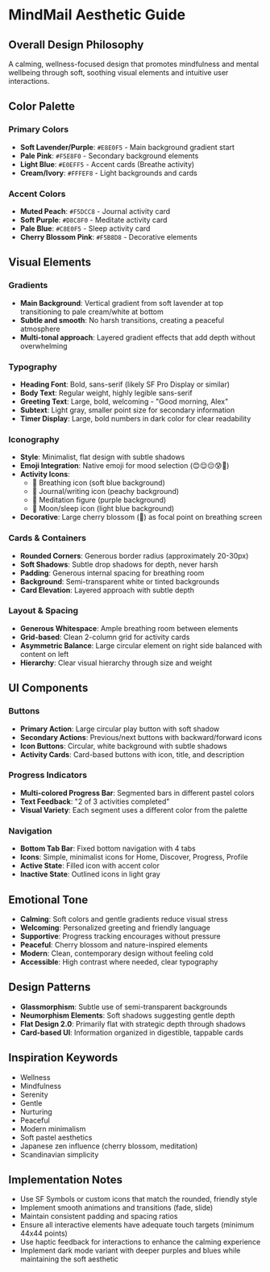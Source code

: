 # MindMail Aesthetic Guide

## Overall Design Philosophy
A calming, wellness-focused design that promotes mindfulness and mental wellbeing through soft, soothing visual elements and intuitive user interactions.

## Color Palette

### Primary Colors
- **Soft Lavender/Purple**: `#E8E0F5` - Main background gradient start
- **Pale Pink**: `#F5E8F0` - Secondary background elements
- **Light Blue**: `#E0EFF5` - Accent cards (Breathe activity)
- **Cream/Ivory**: `#FFFEF8` - Light backgrounds and cards

### Accent Colors
- **Muted Peach**: `#F5DCC8` - Journal activity card
- **Soft Purple**: `#D8C8F0` - Meditate activity card
- **Pale Blue**: `#C8E0F5` - Sleep activity card
- **Cherry Blossom Pink**: `#F5B8D8` - Decorative elements

## Visual Elements

### Gradients
- **Main Background**: Vertical gradient from soft lavender at top transitioning to pale cream/white at bottom
- **Subtle and smooth**: No harsh transitions, creating a peaceful atmosphere
- **Multi-tonal approach**: Layered gradient effects that add depth without overwhelming

### Typography
- **Heading Font**: Bold, sans-serif (likely SF Pro Display or similar)
- **Body Text**: Regular weight, highly legible sans-serif
- **Greeting Text**: Large, bold, welcoming - "Good morning, Alex"
- **Subtext**: Light gray, smaller point size for secondary information
- **Timer Display**: Large, bold numbers in dark color for clear readability

### Iconography
- **Style**: Minimalist, flat design with subtle shadows
- **Emoji Integration**: Native emoji for mood selection (😊😌😔😰🤒)
- **Activity Icons**: 
  - 💨 Breathing icon (soft blue background)
  - 📝 Journal/writing icon (peachy background)
  - 🧘 Meditation figure (purple background)
  - 🌙 Moon/sleep icon (light blue background)
- **Decorative**: Large cherry blossom (🌸) as focal point on breathing screen

### Cards & Containers
- **Rounded Corners**: Generous border radius (approximately 20-30px)
- **Soft Shadows**: Subtle drop shadows for depth, never harsh
- **Padding**: Generous internal spacing for breathing room
- **Background**: Semi-transparent white or tinted backgrounds
- **Card Elevation**: Layered approach with subtle depth

### Layout & Spacing
- **Generous Whitespace**: Ample breathing room between elements
- **Grid-based**: Clean 2-column grid for activity cards
- **Asymmetric Balance**: Large circular element on right side balanced with content on left
- **Hierarchy**: Clear visual hierarchy through size and weight

## UI Components

### Buttons
- **Primary Action**: Large circular play button with soft shadow
- **Secondary Actions**: Previous/next buttons with backward/forward icons
- **Icon Buttons**: Circular, white background with subtle shadows
- **Activity Cards**: Card-based buttons with icon, title, and description

### Progress Indicators
- **Multi-colored Progress Bar**: Segmented bars in different pastel colors
- **Text Feedback**: "2 of 3 activities completed"
- **Visual Variety**: Each segment uses a different color from the palette

### Navigation
- **Bottom Tab Bar**: Fixed bottom navigation with 4 tabs
- **Icons**: Simple, minimalist icons for Home, Discover, Progress, Profile
- **Active State**: Filled icon with accent color
- **Inactive State**: Outlined icons in light gray

## Emotional Tone
- **Calming**: Soft colors and gentle gradients reduce visual stress
- **Welcoming**: Personalized greeting and friendly language
- **Supportive**: Progress tracking encourages without pressure
- **Peaceful**: Cherry blossom and nature-inspired elements
- **Modern**: Clean, contemporary design without feeling cold
- **Accessible**: High contrast where needed, clear typography

## Design Patterns
- **Glassmorphism**: Subtle use of semi-transparent backgrounds
- **Neumorphism Elements**: Soft shadows suggesting gentle depth
- **Flat Design 2.0**: Primarily flat with strategic depth through shadows
- **Card-based UI**: Information organized in digestible, tappable cards

## Inspiration Keywords
- Wellness
- Mindfulness
- Serenity
- Gentle
- Nurturing
- Peaceful
- Modern minimalism
- Soft pastel aesthetics
- Japanese zen influence (cherry blossom, meditation)
- Scandinavian simplicity

## Implementation Notes
- Use SF Symbols or custom icons that match the rounded, friendly style
- Implement smooth animations and transitions (fade, slide)
- Maintain consistent padding and spacing ratios
- Ensure all interactive elements have adequate touch targets (minimum 44x44 points)
- Use haptic feedback for interactions to enhance the calming experience
- Implement dark mode variant with deeper purples and blues while maintaining the soft aesthetic

